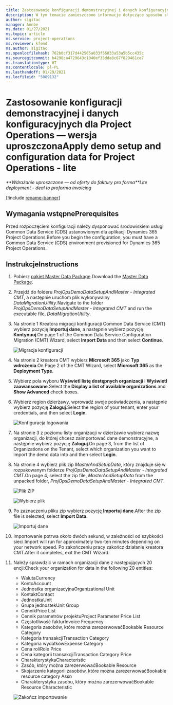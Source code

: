 ```yaml
---
title: Zastosowanie konfiguracji demonstracyjnej i danych konfiguracyjnych — wersja uproszczona
description: W tym temacie zamieszczono informacje dotyczące sposobu stosowania konfiguracji demonstracyjnej i danych konfiguracyjnych Project Operations.
author: sigitac
manager: Annbe
ms.date: 01/27/2021
ms.topic: article
ms.service: project-operations
ms.reviewer: kfend
ms.author: sigitac
ms.openlocfilehash: 762b0cf317d442565a033f56033a53a5b5cc435c
ms.sourcegitcommit: b4298ca4729643c1040ef35dde8c67f829461ce7
ms.translationtype: HT
ms.contentlocale: pl-PL
ms.lasthandoff: 01/29/2021
ms.locfileid: "5089132"
---
```

# <a name="apply-demo-setup-and-configuration-data-for-project-operations---lite"></a><span data-ttu-id="d59f0-103">Zastosowanie konfiguracji demonstracyjnej i danych konfiguracyjnych dla Project Operations — wersja uproszczona</span><span class="sxs-lookup"><span data-stu-id="d59f0-103">Apply demo setup and configuration data for Project Operations - lite</span></span> 

<span data-ttu-id="d59f0-104">_\*\*Wdrażanie uproszczone — od oferty do faktury pro forma_</span><span class="sxs-lookup"><span data-stu-id="d59f0-104">_\*\*Lite deployment - deal to proforma invoicing_</span></span>

[!include [rename-banner](~/includes/cc-data-platform-banner.md)]

## <a name="prerequisites"></a><span data-ttu-id="d59f0-105">Wymagania wstępne</span><span class="sxs-lookup"><span data-stu-id="d59f0-105">Prerequisites</span></span>

<span data-ttu-id="d59f0-106">Przed rozpoczęciem konfiguracji należy dysponować środowiskiem usługi Common Data Service (CDS) ustanowionym dla aplikacji Dynamics 365 Project Operations.</span><span class="sxs-lookup"><span data-stu-id="d59f0-106">Before you begin the configuration, you must have a Common Data Service (CDS) environment provisioned for Dynamics 365 Project Operations.</span></span>


## <a name="instructions"></a><span data-ttu-id="d59f0-107">Instrukcje</span><span class="sxs-lookup"><span data-stu-id="d59f0-107">Instructions</span></span>

1. <span data-ttu-id="d59f0-108">Pobierz [pakiet Master Data Package](https://download.microsoft.com/download/3/4/1/341bf279-a64f-4baa-af31-ce624859b518/ProjOpsSampleSetupData%20-%20CE%20only%20CMT.zip).</span><span class="sxs-lookup"><span data-stu-id="d59f0-108">Download the [Master Data Package](https://download.microsoft.com/download/3/4/1/341bf279-a64f-4baa-af31-ce624859b518/ProjOpsSampleSetupData%20-%20CE%20only%20CMT.zip).</span></span> 
2. <span data-ttu-id="d59f0-109">Przejdź do folderu *ProjOpsDemoDataSetupAndMaster - Integrated CMT*, a następnie uruchom plik wykonywalny *DataMigrationUtility*.</span><span class="sxs-lookup"><span data-stu-id="d59f0-109">Navigate to the folder *ProjOpsDemoDataSetupAndMaster - Integrated CMT* and run the executable file, *DataMigrationUtility*.</span></span>
3. <span data-ttu-id="d59f0-110">Na stronie 1 Kreatora migracji konfiguracji Common Data Service (CMT) wybierz pozycję **Importuj dane**, a następnie wybierz pozycję **Kontynuuj**.</span><span class="sxs-lookup"><span data-stu-id="d59f0-110">On page 1 of the Common Data Service Configuration Migration (CMT) Wizard, select **Import Data** and then select **Continue**.</span></span>

    ![Migracja konfiguracji](./media/1ConfigurationMigration.png)

4. <span data-ttu-id="d59f0-112">Na stronie 2 kreatora CMT wybierz **Microsoft 365** jako **Typ wdrożenia**.</span><span class="sxs-lookup"><span data-stu-id="d59f0-112">On Page 2 of the CMT Wizard, select **Microsoft 365** as the **Deployment Type**.</span></span>
5. <span data-ttu-id="d59f0-113">Wybierz pola wyboru **Wyświetl listę dostępnych organizacji** i **Wyświetl zaawansowane**.</span><span class="sxs-lookup"><span data-stu-id="d59f0-113">Select the **Display a list of available organizations** and **Show Advanced** check boxes.</span></span>
6. <span data-ttu-id="d59f0-114">Wybierz region dzierżawy, wprowadź swoje poświadczenia, a następnie wybierz pozycję **Zaloguj**.</span><span class="sxs-lookup"><span data-stu-id="d59f0-114">Select the region of your tenant, enter your credentials, and then select **Login**.</span></span>

   ![Konfiguracja logowania](./media/2ConfigurationSignin.png)

7. <span data-ttu-id="d59f0-116">Na stronie 3 z poziomu listy organizacji w dzierżawie wybierz nazwę organizacji, do której chcesz zaimportować dane demonstracyjne, a następnie wybierz pozycję **Zaloguj**.</span><span class="sxs-lookup"><span data-stu-id="d59f0-116">On page 3, from the list of Organizations on the Tenant, select which organization you want to import the demo data into and then select **Login**.</span></span>
8. <span data-ttu-id="d59f0-117">Na stronie 4 wybierz plik zip *MasterAndSetupData*, który znajduje się w rozpakowanym folderze *ProjOpsDemoDataSetupAndMaster - Integrated CMT*.</span><span class="sxs-lookup"><span data-stu-id="d59f0-117">On page 4, select the zip file, *MasterAndSetupData* from the unpacked folder, *ProjOpsDemoDataSetupAndMaster - Integrated CMT*.</span></span>

   ![Plik ZIP](./media/3ZipFile.png)

   ![Wybierz plik](./media/4SelectAFile.png)

9. <span data-ttu-id="d59f0-120">Po zaznaczeniu pliku zip wybierz pozycję **Importuj dane**.</span><span class="sxs-lookup"><span data-stu-id="d59f0-120">After the zip file is selected, select **Import Data**.</span></span>

   ![Importuj dane](./media/5ImportData.png)

10. <span data-ttu-id="d59f0-122">Importowanie potrwa około dwóch sekund, w zależności od szybkości sieci.</span><span class="sxs-lookup"><span data-stu-id="d59f0-122">Import will run for approximately two-ten minutes depending on your network speed.</span></span> <span data-ttu-id="d59f0-123">Po zakończeniu pracy zakończ działanie kreatora CMT.</span><span class="sxs-lookup"><span data-stu-id="d59f0-123">After it completes, exit the CMT Wizard.</span></span> 
11. <span data-ttu-id="d59f0-124">Należy sprawdzić w ramach organizacji dane z następujących 20 encji:</span><span class="sxs-lookup"><span data-stu-id="d59f0-124">Check your organization for data in the following 20 entities:</span></span>

    -   <span data-ttu-id="d59f0-125">Waluta</span><span class="sxs-lookup"><span data-stu-id="d59f0-125">Currency</span></span>
    -   <span data-ttu-id="d59f0-126">Konto</span><span class="sxs-lookup"><span data-stu-id="d59f0-126">Account</span></span>
    -   <span data-ttu-id="d59f0-127">Jednostka organizacyjna</span><span class="sxs-lookup"><span data-stu-id="d59f0-127">Organizational Unit</span></span>
    -   <span data-ttu-id="d59f0-128">Kontakt</span><span class="sxs-lookup"><span data-stu-id="d59f0-128">Contact</span></span>
    -   <span data-ttu-id="d59f0-129">Jednostka</span><span class="sxs-lookup"><span data-stu-id="d59f0-129">Unit</span></span>
    -   <span data-ttu-id="d59f0-130">Grupa jednostek</span><span class="sxs-lookup"><span data-stu-id="d59f0-130">Unit Group</span></span>
    -   <span data-ttu-id="d59f0-131">Cennik</span><span class="sxs-lookup"><span data-stu-id="d59f0-131">Price List</span></span>
    -   <span data-ttu-id="d59f0-132">Cennik parametrów projektu</span><span class="sxs-lookup"><span data-stu-id="d59f0-132">Project Parameter Price List</span></span> 
    -   <span data-ttu-id="d59f0-133">Częstotliwość faktur</span><span class="sxs-lookup"><span data-stu-id="d59f0-133">Invoice Frequency</span></span>
    -   <span data-ttu-id="d59f0-134">Kategoria zasobów, które można zarezerwować</span><span class="sxs-lookup"><span data-stu-id="d59f0-134">Bookable Resource Category</span></span>
    -   <span data-ttu-id="d59f0-135">Kategoria transakcji</span><span class="sxs-lookup"><span data-stu-id="d59f0-135">Transaction Category</span></span>
    -   <span data-ttu-id="d59f0-136">Kategoria wydatków</span><span class="sxs-lookup"><span data-stu-id="d59f0-136">Expense Category</span></span>
    -   <span data-ttu-id="d59f0-137">Cena roli</span><span class="sxs-lookup"><span data-stu-id="d59f0-137">Role Price</span></span>
    -   <span data-ttu-id="d59f0-138">Cena kategorii transakcji</span><span class="sxs-lookup"><span data-stu-id="d59f0-138">Transaction Category Price</span></span>
    -   <span data-ttu-id="d59f0-139">Charakterystyka</span><span class="sxs-lookup"><span data-stu-id="d59f0-139">Characteristic</span></span>
    -   <span data-ttu-id="d59f0-140">Zasób, który można zarezerwować</span><span class="sxs-lookup"><span data-stu-id="d59f0-140">Bookable Resource</span></span>
    -   <span data-ttu-id="d59f0-141">Skojarzenie kategorii zasobów, które można zarezerwować</span><span class="sxs-lookup"><span data-stu-id="d59f0-141">Bookable resource category Assn</span></span>
    -   <span data-ttu-id="d59f0-142">Charakterystyka zasobu, który można zarezerwować</span><span class="sxs-lookup"><span data-stu-id="d59f0-142">Bookable Resource Characteristic</span></span>

    ![Zakończ importowanie](./media/6CompleteImport.png)
